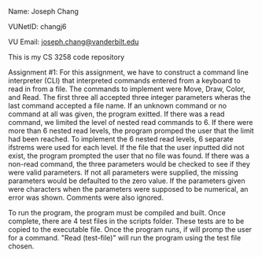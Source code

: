 Name: Joseph Chang

VUNetID: changj6

VU Email: joseph.chang@vanderbilt.edu

This is my CS 3258 code repository

Assignment #1:
  For this assignment, we have to construct a command line interpreter (CLI) that interpreted commands entered from a keyboard to read in from a file. The commands to implement were Move, Draw, Color, and Read. The first three all accepted three integer parameters wheras the last command accepted a file name. If an unknown command or no command at all was given, the program exitted. 
  If there was a read command, we limited the level of nested read commands to 6. If there were more than 6 nested read levels, the program promped the user that the limit had been reached. To implement the 6 nested read levels, 6 separate ifstrems were used for each level. If the file that the user inputted did not exist, the program prompted the user that no file was found.
  If there was a non-read command, the three parameters would be checked to see if they were valid parameters. If not all parameters were supplied, the missing parameters would be defaulted to the zero value. If the parameters given were characters when the parameters were supposed to be numerical, an error was shown. Comments were also ignored.
  
  To run the program, the program must be compiled and built. Once complete, there are 4 test files in the scripts folder. These tests are to be copied to the executable file. Once the program runs, if will promp the user for a command. "Read (test-file)" will run the program using the test file chosen.
